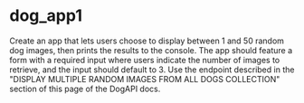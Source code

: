 # dog_app1

Create an app that lets users choose to display between 1 and 50 random dog images, then prints the results to the console. 
The app should feature a form with a required input where users indicate the number of images to retrieve, and the input 
should default to 3. Use the endpoint described in the "DISPLAY MULTIPLE RANDOM IMAGES FROM ALL DOGS COLLECTION" section of this page of the DogAPI docs.

